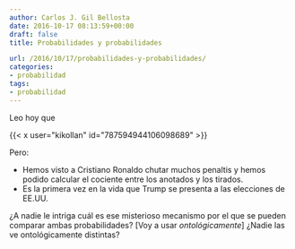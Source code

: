 ```yaml
---
author: Carlos J. Gil Bellosta
date: 2016-10-17 08:13:59+00:00
draft: false
title: Probabilidades y probabilidades

url: /2016/10/17/probabilidades-y-probabilidades/
categories:
- probabilidad
tags:
- probabilidad
---
```


Leo hoy que

{{< x user="kikollan" id="787594944106098689" >}}

Pero:

* Hemos visto a Cristiano Ronaldo chutar muchos penaltis y hemos podido calcular el cociente entre los anotados y los tirados.
* Es la primera vez en la vida que Trump se presenta a las elecciones de EE.UU.

¿A nadie le intriga cuál es ese misterioso mecanismo por el que se pueden comparar ambas probabilidades? [Voy a usar _ontológicamente_] ¿Nadie las ve ontológicamente distintas?

